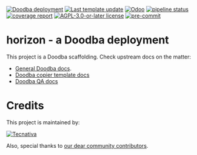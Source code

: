[![Doodba deployment](https://img.shields.io/badge/deployment-doodba-informational)](https://github.com/Tecnativa/doodba)
[![Last template update](https://img.shields.io/badge/last%20template%20update-v5.1.1-informational)](https://github.com/Tecnativa/doodba-copier-template/tree/v5.1.1)
[![Odoo](https://img.shields.io/badge/odoo-v14.0-a3478a)](https://github.com/odoo/odoo/tree/14.0)
[![pipeline status](https://github.com/ito-invest-lu/horizon-doodba.git/badges/14.0/pipeline.svg)](https://github.com/ito-invest-lu/horizon-doodba.git/commits/14.0)
[![coverage report](https://github.com/ito-invest-lu/horizon-doodba.git/badges/14.0/coverage.svg)](https://github.com/ito-invest-lu/horizon-doodba.git/commits/14.0)
[![AGPL-3.0-or-later license](https://img.shields.io/badge/license-AGPL--3.0--or--later-success})](LICENSE)
[![pre-commit](https://img.shields.io/badge/pre--commit-enabled-brightgreen?logo=pre-commit&logoColor=white)](https://pre-commit.com/)

# horizon - a Doodba deployment

This project is a Doodba scaffolding. Check upstream docs on the matter:

- [General Doodba docs](https://github.com/Tecnativa/doodba).
- [Doodba copier template docs](https://github.com/Tecnativa/doodba-copier-template)
- [Doodba QA docs](https://github.com/Tecnativa/doodba-qa)

# Credits

This project is maintained by:

[![Tecnativa](https://www.tecnativa.com/r/H3p)](https://www.tecnativa.com/r/bb4)

Also, special thanks to
[our dear community contributors](https://github.com/Tecnativa/doodba-copier-template/graphs/contributors).
